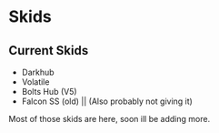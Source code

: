 # Skids

## Current Skids
  * Darkhub
  * Volatile
  * Bolts Hub (V5)
  * Falcon SS (old) || (Also probably not giving it)

Most of those skids are here, soon ill be adding more.
